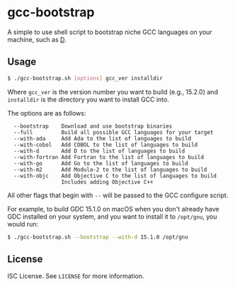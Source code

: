 gcc-bootstrap
=============
A simple to use shell script to bootstrap niche GCC languages on your
machine, such as
[D](https://dlang.org/).

Usage
-----
```sh
$ ./gcc-bootstrap.sh [options] gcc_ver installdir
```
Where `gcc_ver` is the version number you want to build (e.g., 15.2.0)
and `installdir` is the directory you want to install GCC into.

The options are as follows:
```
  --bootstrap    Download and use bootstrap binaries
  --full         Build all possible GCC languages for your target
  --with-ada     Add Ada to the list of languages to build
  --with-cobol   Add COBOL to the list of languages to build
  --with-d       Add D to the list of languages to build
  --with-fortran Add Fortran to the list of languages to build
  --with-go      Add Go to the list of languages to build
  --with-m2      Add Modula-2 to the list of languages to build
  --with-objc    Add Objective C to the list of languages to build
                 Includes adding Objective C++
```
All other flags that begin with `--` will be passed to the GCC
configure script.

For example, to build GDC 15.1.0 on macOS when you don't already have
GDC installed on your system, and you want to install it to
`/opt/gnu`, you would run:
```sh
$ ./gcc-bootstrap.sh --bootstrap --with-d 15.1.0 /opt/gnu
```

License
-------
ISC License. See `LICENSE` for more information.

